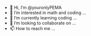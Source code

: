 - 👋 Hi, I’m @youronlyPEMA
- 👀 I’m interested in math and coding ...
- 🌱 I’m currently learning coding ...
- 💞️ I’m looking to collaborate on ...
- 📫 How to reach me ...

<!---
youronlyPEMA/youronlyPEMA is a ✨ special ✨ repository because its `README.md` (this file) appears on your GitHub profile.
You can click the Preview link to take a look at your changes.
--->
